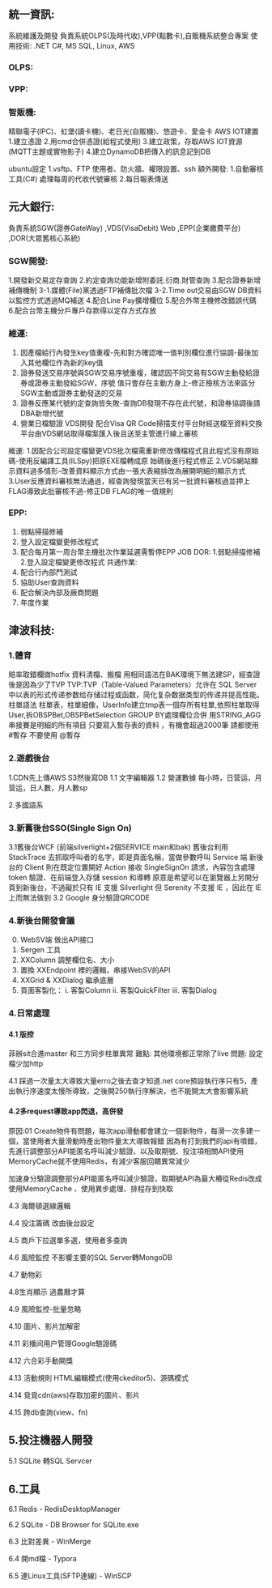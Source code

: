 ## 統一資訊:

系統維護及開發 負責系統OLPS(及時代收),VPP(點數卡),自販機系統整合專案
使用技術: .NET C#, MS SQL, Linux, AWS

### OLPS:

### VPP:

### 智販機:

精聯電子(IPC)、虹堡(讀卡機)、老日光(自販機)、悠遊卡、愛金卡
AWS IOT建置
1.建立憑證
2.用cmd合併憑證(給程式使用)
3.建立政策，存取AWS IOT資源(MQTT主題或實物影子)
4.建立DynamoDB把傳入的訊息記到DB

ubuntu設定
1.vsftp、FTP 使用者、防火牆、權限設置、ssh
額外開發:
1.自動審核工具(C#)
 處理每周的代收代號審核
2.每日報表傳送

## 元大銀行:

負責系統SGW(證券GateWay) ,VDS(VisaDebit) Web ,EPP(企業繳費平台) ,DOR(大眾舊核心系統)

### SGW開發:

1.開發新交易定存查詢
2.約定查詢功能新增附委託.衍商.財管查詢
3.配合證券新增補傳機制
3-1.媒體(File)黨透過FTP補傳批次檔
3-2.Time out交易由SGW DB資料以監控方式透過MQ補送
4.配合Line Pay擴增欄位
5.配合外幣主機修改錯誤代碼
6.配合台幣主機分戶專戶存款得以定存方式存放

### 維運:

1. 因產檔給行內發生key值重複-先和對方確認唯一值判別欄位進行協調-最後加入其他欄位作為新的key值
2. 證券發送交易序號與SGW交易序號重複，確認因不同交易有SGW主動發給證券或證券主動發給SGW，序號
值只會存在主動方身上-修正檢核方法來區分SGW主動或證券主動發送的交易
3. 證券反應某代號約定查詢皆失敗-查詢DB發現不存在此代號，和證券協調後請DBA新增代號
4. 營業日檔驗證
VDS開發
配合Visa QR Code掃描支付平台財經送檔至資料交換平台由VDS網站取得檔案匯入後且送至主管進行線上審核

維運:
1.因配合公司設定檔變更VDS批次檔需重新修改傳檔程式且此程式沒有原始碼-使用反編譯工具(ILSpy)把原EXE檔轉成原
始碼後進行程式修正
2.VDS網站顯示資料過多情形-改善資料顯示方式由一張大表縮排改為展開明細的顯示方式
3.User反應資料審核無法通過，經查詢發現當天已有另一批資料審核過並押上FLAG導致此批審核不過-修正DB
FLAG的唯一值規則

### EPP:

1. 弱點掃描修補
2. 登入設定檔變更修改程式
3. 配合每月第一周台幣主機批次作業延遲需暫停EPP JOB
DOR:
1.弱點掃描修補
2.登入設定檔變更修改程式
共通作業:
1. 配合行內部門測試
2. 協助User查詢資料
3. 配合解決內部及廠商問題
4. 年度作業

## 津波科技:

### 1.體育

賠率取錯欄做hotfix
資料清檔、搬檔
用相同語法在BAK環境下無法建SP，經查證後是因為少了TVP
TVP:TVP（Table-Valued Parameters）允许在 SQL Server 中以表的形式传递参数给存储过程或函数，简化复杂数据类型的传递并提高性能。
柱單語法 柱單表，柱單細像，UserInfo建立tmp表一個存所有柱單,依照柱單取得User,拆OBSPBet,OBSPBetSelection GROUP BY處理欄位合併   用STRING_AGG串接賽是明細的所有項目
只要寫入暫存表的資料 ，有機會超過2000筆 請都使用 #暫存 不要使用 @暫存

### 2.遊戲後台

1.CDN先上傳AWS S3然後寫DB
1.1 文字編輯器
1.2 營運數據 每小時，日营运，月营运，日人數，月人數sp

2.多國語系

### 3.新舊後台SSO(Single Sign On)

 3.1舊後台WCF  (前端silverlight+2個SERVICE main和bak)
    舊後台利用 StackTrace 去抓取呼叫者的名字，即是頁面名稱，當做參數呼叫 Service 端
    新後台的 Client 則在既定位置開好 Action 接收 SingleSignOn 請求，內容包含處理 token 驗證、在前端登入存儲 session 和導轉
     <!--技術難點--> 原意是希望可以在瀏覽器上另開分頁到新後台，不過礙於只有 IE 支援 Silverlight 但 Serenity 不支援 IE ，因此在 IE 上而無法做到
 3.2 Google 身分驗證QRCODE

### 4.新後台開發會議

0. WebSV端 做出API接口 
1. Sergen 工具
2. XXColumn 調整欄位名、大小
3. 置換 XXEndpoint 裡的邏輯，串接WebSV的API
4. XXGrid & XXDialog 繼承底層
5. 頁面客製化：
    i. 客製Column
    ii. 客製QuickFilter
    iii. 客製Dialog

### 4.日常處理

#### 4.1 版控

菲辦sit合進master
和三方同步柱單異常
難點:
其他環境都正常除了live
問題:
設定檔少加http

4.1 踩過一次量太大導致大量erro之後去查才知道.net core預設執行序只有5，產出執行序速度太慢所導致，之後開250執行序解決，也不能開太大會影響系統

#### 4.2多request導致app閃退，高併發

原因:01 Create物件有問題，每次app滑動都會建立一個新物件，每滑一次多建一個，當使用者大量滑動時產出物件量太大導致報錯
因為有打到我們的api有噴錯，先進行調整部分API能匿名呼叫減少驗證、以及取期號、投注項相關API使用MemoryCache就不使用Redis，有減少客服回饋異常減少

加速身分驗證調整部分API能匿名呼叫減少驗證，取期號API為最大樁從Redis改成使用MemoryCache 、使用異步處理、排程存到快取

4.3 海爾頓選線邏輯

4.4 投注籌碼 改由後台設定

4.5 商戶下拉選單多選，使用者多查詢

4.6 風險監控  不影響主要的SQL Server轉MongoDB

4.7 動物彩

4.8生肖顯示 過農曆才算

4.9 風險監控-批量忽略 

4.10 圖片、影片加解密

4.11 彩播间用户管理Google驗證碼

4.12 六合彩手動開獎

4.13 活動規則 HTML編輯模式(使用ckeditor5)、源碼模式

4.14 覓覓cdn(aws)存取加密的圖片、影片

4.15 跨db查詢(view、fn)



## 5.投注機器人開發

5.1 SQLite 轉SQL Servcer



## 6.工具

6.1 Redis - RedisDesktopManager

6.2 SQLite - DB Browser for SQLite.exe

6.3 比對差異 - WinMerge 

6.4 開md檔 - Typora

6.5 連Linux工具(SFTP連線) - WinSCP